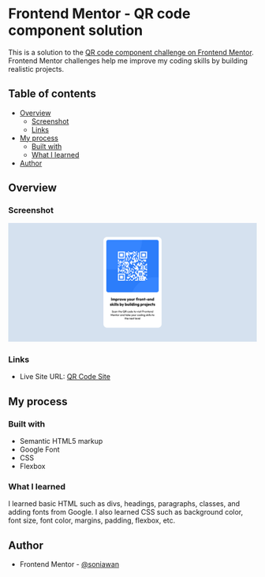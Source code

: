 # Frontend Mentor - QR code component solution

This is a solution to the [QR code component challenge on Frontend Mentor](https://www.frontendmentor.io/challenges/qr-code-component-iux_sIO_H). Frontend Mentor challenges help me improve my coding skills by building realistic projects.

## Table of contents

- [Overview](#overview)
  - [Screenshot](#screenshot)
  - [Links](#links)
- [My process](#my-process)
  - [Built with](#built-with)
  - [What I learned](#what-i-learned)
- [Author](#author)

## Overview

### Screenshot

![Screenshot](./images/screenshot.png)

### Links

- Live Site URL: [QR Code Site](https://blog-preview-card-f7w7y6gr8-soniawans-projects.vercel.app/)

## My process

### Built with

- Semantic HTML5 markup
- Google Font
- CSS
- Flexbox

### What I learned

I learned basic HTML such as divs, headings, paragraphs, classes, and adding fonts from Google. I also learned CSS such as background color, font size, font color, margins, padding, flexbox, etc.

## Author

- Frontend Mentor - [@soniawan](https://www.frontendmentor.io/profile/soniawan)
